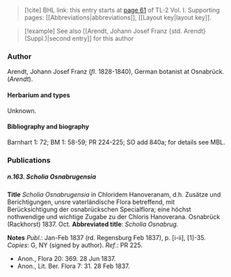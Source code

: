 > [!cite] BHL link: this entry starts at [page 61](https://www.biodiversitylibrary.org/item/103414#page/109/mode/1up) of TL-2 Vol. I.
> Supporting pages: [[Abbreviations|abbreviations]], [[Layout key|layout key]].

> [!example] See also [[Arendt, Johann Josef Franz {std. Arendt} (Suppl.)|second entry]] for this author

### Author

Arendt, Johann Josef Franz (*fl*. 1828-1840), German botanist at Osnabrück. (*Arendt*).

#### Herbarium and types

Unknown.

#### Bibliography and biography

Barnhart 1: 72; BM 1: 58-59; PR 224-225; SO add 840a; for details see MBL.

### Publications

##### n.163. Scholia Osnabrugensia

**Title**
*Scholia Osnabrugensia* in Chloridem Hanoveranam, d.h. Zusätze und Berichtigungen, unsre vaterländische Flora betreffend, mit Berücksichtigung der osnabrückschen Specialflora; eine höchst nothwendige und wichtige Zugabe zu der Chloris Hanoverana. Osnabrück (Rackhorst) 1837. Oct.
**Abbreviated title**: *Scholia Osnabrug.*

**Notes**
*Publ*.: Jan-Feb 1837 (rd. Regensburg Feb 1837), p. \[i-ii\], \[1\]-35. *Copies*: G, NY (signed by author).
*Ref*.: PR 225.
- Anon., Flora 20: 369. 28 Jun 1837.
- Anon., Lit. Ber. Flora 7: 31. 28 Feb 1837.


